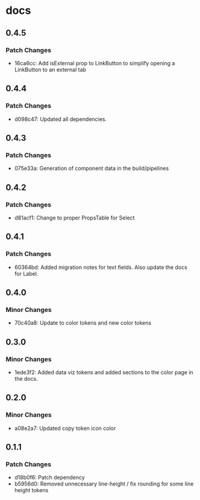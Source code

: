 # docs

## 0.4.5

### Patch Changes

- 16ca6cc: Add isExternal prop to LinkButton to simplify opening a LinkButton to an external tab

## 0.4.4

### Patch Changes

- d098c47: Updated all dependencies.

## 0.4.3

### Patch Changes

- 075e33a: Generation of component data in the build/pipelines

## 0.4.2

### Patch Changes

- d81acf1: Change to proper PropsTable for Select

## 0.4.1

### Patch Changes

- 60364bd: Added migration notes for text fields. Also update the docs for Label.

## 0.4.0

### Minor Changes

- 70c40a8: Update to color tokens and new color tokens

## 0.3.0

### Minor Changes

- 1ede3f2: Added data viz tokens and added sections to the color page in the docs.

## 0.2.0

### Minor Changes

- a08e2a7: Updated copy token icon color

## 0.1.1

### Patch Changes

- d18b0f6: Patch dependency
- b5956d0: Removed unnecessary line-height / fix rounding for some line height tokens
